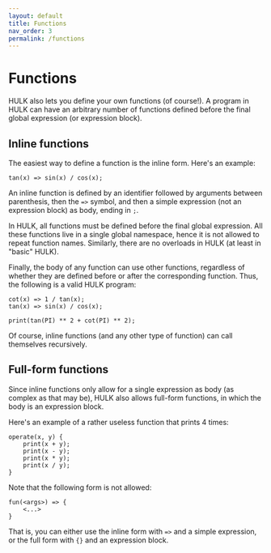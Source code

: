 ```yaml
---
layout: default
title: Functions
nav_order: 3
permalink: /functions
---
```


# Functions

HULK also lets you define your own functions (of course!). A program in HULK can have an arbitrary number of functions defined before the final global expression (or expression block).

## Inline functions

 The easiest way to define a function is the inline form. Here's an example:

```
tan(x) => sin(x) / cos(x);
```

An inline function is defined by an identifier followed by arguments between parenthesis, then the `=>` symbol, and then a simple expression (not an expression block) as body, ending in `;`.

In HULK, all functions must be defined before the final global expression. All these functions live in a single global namespace, hence it is not allowed to repeat function names. Similarly, there are no overloads in HULK (at least in "basic" HULK).

Finally, the body of any function can use other functions, regardless of whether they are defined before or after the corresponding function. Thus, the following is a valid HULK program:

```
cot(x) => 1 / tan(x);
tan(x) => sin(x) / cos(x);

print(tan(PI) ** 2 + cot(PI) ** 2);
```

Of course, inline functions (and any other type of function) can call themselves recursively.

## Full-form functions

Since inline functions only allow for a single expression as body (as complex as that may be), HULK also allows full-form functions, in which the body is an expression block.

Here's an example of a rather useless function that prints 4 times:

```
operate(x, y) {
    print(x + y);
    print(x - y);
    print(x * y);
    print(x / y);
}
```

Note that the following form is not allowed:

```
fun(<args>) => {
    <...>
}
```

That is, you can either use the inline form with `=>` and a simple expression, or the full form with `{}` and an expression block.
